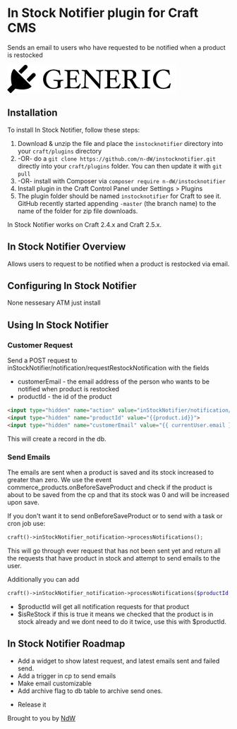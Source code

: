 # In Stock Notifier plugin for Craft CMS

Sends an email to users who have requested to be notified when a product is restocked

![Screenshot](resources/screenshots/plugin_logo.png)

## Installation

To install In Stock Notifier, follow these steps:

1. Download & unzip the file and place the `instocknotifier` directory into your `craft/plugins` directory
2.  -OR- do a `git clone https://github.com/n-dW/instocknotifier.git` directly into your `craft/plugins` folder.  You can then update it with `git pull`
3.  -OR- install with Composer via `composer require n-dW/instocknotifier`
4. Install plugin in the Craft Control Panel under Settings > Plugins
5. The plugin folder should be named `instocknotifier` for Craft to see it.  GitHub recently started appending `-master` (the branch name) to the name of the folder for zip file downloads.

In Stock Notifier works on Craft 2.4.x and Craft 2.5.x.

## In Stock Notifier Overview

Allows users to request to be notified when a product is restocked via email.

## Configuring In Stock Notifier

None nessesary ATM just install


## Using In Stock Notifier

### Customer Request

Send a POST request to inStockNotifier/notification/requestRestockNotification with the fields

- customerEmail - the email address of the person who wants to be notified when product is restocked
- productId - the id of the product

```HTML
<input type="hidden" name="action" value="inStockNotifier/notification/requestRestockNotification">
<input type="hidden" name="productId" value="{{product.id}}">
<input type="hidden" name="customerEmail" value="{{ currentUser.email }}">
```

This will create a record in the db.

### Send Emails
The emails are sent when a product is saved and its stock increased to greater than zero. We use the event commerce_products.onBeforeSaveProduct and check if the product is about to be saved from the cp and that its stock was 0 and will be increased upon save.

If you don't want it to send onBeforeSaveProduct or to send with a task or cron job use:

```PHP
craft()->inStockNotifier_notification->processNotifications();
```
This will go through ever request that has not been sent yet and return all the requests that have product in stock and attempt to send emails to the user.

Additionally you can add 

```PHP
craft()->inStockNotifier_notification->processNotifications($productId = false, $isReStock = false);
```
- $productId will get all notification requests for that product
- $isReStock if this is true it means we checked that the product is in stock already and we dont need to do it twice, use this with $productId.

## In Stock Notifier Roadmap

- Add a widget to show latest request, and latest emails sent and failed send.
- Add a trigger in cp to send emails
- Make email customizable
- Add archive flag to db table to archive send ones.

* Release it

Brought to you by [NdW](natedewaard.com)
